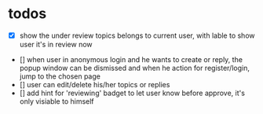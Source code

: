 # todos

- [x] show the under review topics belongs to current user, with lable to show user it's in review now
- [] when user in anonymous login and he wants to create or reply, the popup window can be dismissed and
  when he action for register/login, jump to the chosen page
- [] user can edit/delete his/her topics or replies
- [] add hint for 'reviewing' badget to let user know before approve, it's only visiable to himself
  
